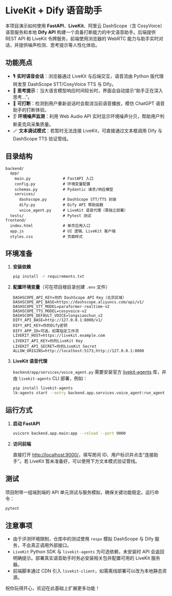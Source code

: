 # LiveKit + Dify 语音助手

本项目演示如何使用 **FastAPI**、**LiveKit**、阿里云 DashScope（含 CosyVoice）语音服务和本地 **Dify API** 构建一个具备打断能力的中文语音助手。后端提供 REST API 和 LiveKit 令牌服务，前端使用浏览器的 WebRTC 能力与助手实时对话，并提供噪声检测、思考提示等人性化体验。

## 功能亮点

- 🎙️ **实时语音会话**：浏览器通过 LiveKit 与后端交互，语音流由 Python 版代理转发至 DashScope STT/CosyVoice TTS 与 Dify。
- 🧠 **思考提示**：当大语言模型响应时间较长时，界面会自动提示“助手正在深入思考…”。
- 🛑 **可打断**：检测到用户重新说话时会取消当前语音播放，模仿 ChatGPT 语音助手的打断体验。
- 👂 **环境噪声监测**：利用 Web Audio API 实时显示环境噪声分贝，帮助用户判断麦克风采集质量。
- 🪄 **文本调试模式**：若暂时无法连接 LiveKit，可直接通过文本框调用 Dify 与 DashScope TTS 验证管线。

## 目录结构

```
backend/
  app/
    main.py              # FastAPI 入口
    config.py            # 环境变量配置
    schemas.py           # Pydantic 请求/响应模型
    services/
      dashscope.py       # DashScope STT/TTS 封装
      dify.py            # Dify API 帮助函数
      voice_agent.py     # LiveKit 语音代理（需独立部署）
  tests/                 # Pytest 测试
frontend/
  index.html             # 单页应用入口
  app.js                 # UI 逻辑、LiveKit 客户端
  styles.css             # 页面样式
```

## 环境准备

1. **安装依赖**

   ```bash
   pip install -r requirements.txt
   ```

2. **配置环境变量**（可在项目根目录创建 `.env` 文件）

   ```env
   DASHSCOPE_API_KEY=你的 DashScope API Key（北京区域）
   DASHSCOPE_API_BASE=https://dashscope.aliyuncs.com/api/v1/
   DASHSCOPE_STT_MODEL=paraformer-realtime-v2
   DASHSCOPE_TTS_MODEL=cosyvoice-v2
   DASHSCOPE_DEFAULT_VOICE=longxiaochun_v2
   DIFY_API_BASE=http://127.0.0.1:8000/v1/
   DIFY_API_KEY=你的Dify密钥
   DIFY_APP_ID=可选，如需指定工作流
   LIVEKIT_HOST=https://livekit.example.com
   LIVEKIT_API_KEY=你的LiveKit Key
   LIVEKIT_API_SECRET=你的LiveKit Secret
   ALLOW_ORIGINS=http://localhost:5173,http://127.0.0.1:8000
   ```

3. **LiveKit 语音代理**

   `backend/app/services/voice_agent.py` 需要安装官方 [livekit-agents](https://docs.livekit.io/agents/) 库，并由 `livekit-agents` CLI 部署，例如：

   ```bash
   pip install livekit-agents
   lk-agents start --entry backend.app.services.voice_agent:run_agent
   ```

## 运行方式

1. **启动 FastAPI**

   ```bash
   uvicorn backend.app.main:app --reload --port 9000
   ```

2. **访问前端**

   直接打开 <http://localhost:9000/>，填写房间 ID、用户标识并点击“连接助手”。若 LiveKit 暂未准备好，可以使用下方文本模式验证管线。

## 测试

项目附带一组端到端的 API 单元测试与服务模拟，确保关键功能稳定。运行命令：

```bash
pytest
```

## 注意事项

- 由于评测环境限制，仓库中的测试使用 `respx` 模拟 DashScope 与 Dify 服务，不会真正调用外部接口。
- `LiveKit` Python SDK 与 `livekit-agents` 为可选依赖，未安装时 API 会返回明确提示。部署真实语音助手时务必安装相关包并配置可用的 LiveKit 服务器。
- 前端脚本通过 CDN 引入 `livekit-client`，如需离线部署可以改为本地静态资源。

祝你玩得开心，欢迎在此基础上扩展更多功能！
